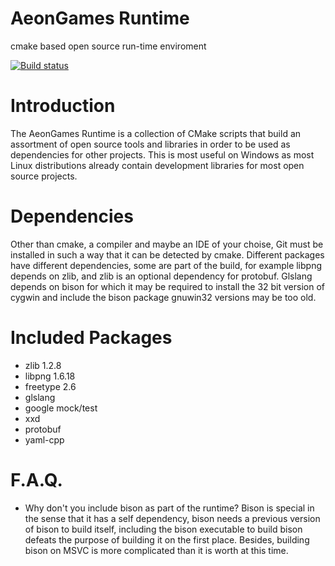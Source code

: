# AeonGames Runtime
cmake based open source run-time enviroment

[![Build status](https://ci.appveyor.com/api/projects/status/github/AeonGames/runtime?branch=master&svg=true)](https://ci.appveyor.com/project/Kwizatz/runtime/branch/master)

# Introduction
The AeonGames Runtime is a collection of CMake scripts that build an assortment of open source tools and libraries in order to be used as dependencies for other projects.
This is most useful on Windows as most Linux distributions already contain development libraries for most open source projects.

# Dependencies
Other than cmake, a compiler and maybe an IDE of your choise, Git must be installed in such a way that it can be detected by cmake.
Different packages have different dependencies, some are part of the build, for example libpng depends on zlib, and zlib is an optional dependency for protobuf. Glslang depends on bison for which it may be required to install the 32 bit version of cygwin and include the bison package gnuwin32 versions may be too old.

# Included Packages
- zlib 1.2.8
- libpng 1.6.18
- freetype 2.6
- glslang
- google mock/test
- xxd
- protobuf
- yaml-cpp

# F.A.Q.
- Why don't you include bison as part of the runtime?
  Bison is special in the sense that it has a self dependency, bison needs a previous version of bison to build itself, including the bison executable to build bison defeats the purpose of building it on the first place. Besides, building bison on MSVC is more complicated than it is worth at this time.
